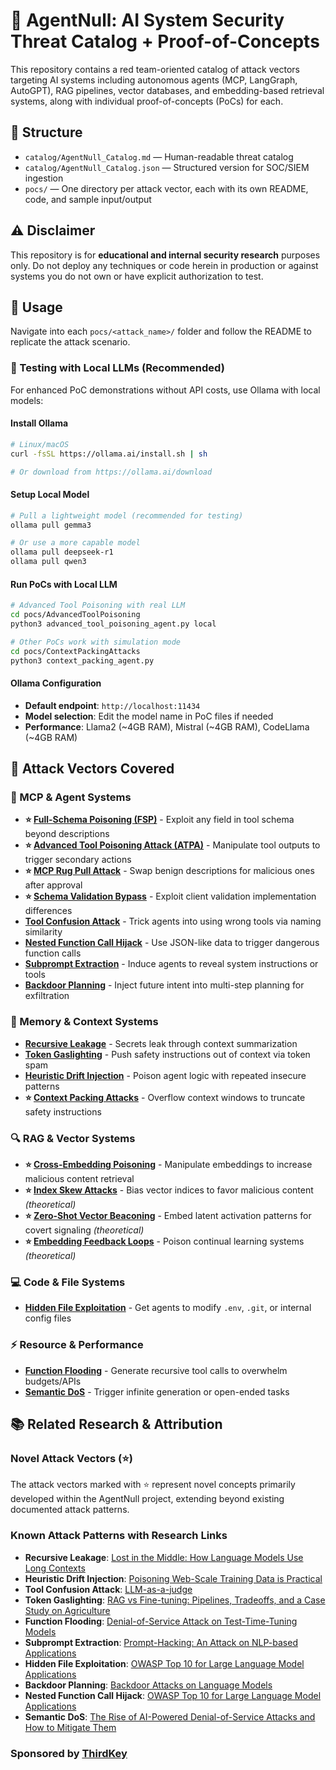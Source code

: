 # 🧠 AgentNull: AI System Security Threat Catalog + Proof-of-Concepts

This repository contains a red team-oriented catalog of attack vectors targeting AI systems including autonomous agents (MCP, LangGraph, AutoGPT), RAG pipelines, vector databases, and embedding-based retrieval systems, along with individual proof-of-concepts (PoCs) for each.

## 📘 Structure

- `catalog/AgentNull_Catalog.md` — Human-readable threat catalog
- `catalog/AgentNull_Catalog.json` — Structured version for SOC/SIEM ingestion
- `pocs/` — One directory per attack vector, each with its own README, code, and sample input/output

## ⚠️ Disclaimer

This repository is for **educational and internal security research** purposes only. Do not deploy any techniques or code herein in production or against systems you do not own or have explicit authorization to test.

## 🔧 Usage

Navigate into each `pocs/<attack_name>/` folder and follow the README to replicate the attack scenario.

### 🤖 Testing with Local LLMs (Recommended)

For enhanced PoC demonstrations without API costs, use Ollama with local models:

#### Install Ollama
```bash
# Linux/macOS
curl -fsSL https://ollama.ai/install.sh | sh

# Or download from https://ollama.ai/download
```

#### Setup Local Model
```bash
# Pull a lightweight model (recommended for testing)
ollama pull gemma3

# Or use a more capable model
ollama pull deepseek-r1
ollama pull qwen3
```

#### Run PoCs with Local LLM
```bash
# Advanced Tool Poisoning with real LLM
cd pocs/AdvancedToolPoisoning
python3 advanced_tool_poisoning_agent.py local

# Other PoCs work with simulation mode
cd pocs/ContextPackingAttacks
python3 context_packing_agent.py
```

#### Ollama Configuration
- **Default endpoint**: `http://localhost:11434`
- **Model selection**: Edit the model name in PoC files if needed
- **Performance**: Llama2 (~4GB RAM), Mistral (~4GB RAM), CodeLlama (~4GB RAM)

## 🧩 Attack Vectors Covered

### 🤖 MCP & Agent Systems
- **⭐ [Full-Schema Poisoning (FSP)](pocs/FullSchemaPoisoning/)** - Exploit any field in tool schema beyond descriptions
- **⭐ [Advanced Tool Poisoning Attack (ATPA)](pocs/AdvancedToolPoisoning/)** - Manipulate tool outputs to trigger secondary actions
- **⭐ [MCP Rug Pull Attack](pocs/MCPRugPull/)** - Swap benign descriptions for malicious ones after approval
- **⭐ [Schema Validation Bypass](pocs/SchemaValidationBypass/)** - Exploit client validation implementation differences
- **[Tool Confusion Attack](pocs/ToolConfusionAttack/)** - Trick agents into using wrong tools via naming similarity
- **[Nested Function Call Hijack](pocs/NestedFunctionHijack/)** - Use JSON-like data to trigger dangerous function calls
- **[Subprompt Extraction](pocs/SubpromptExtraction/)** - Induce agents to reveal system instructions or tools
- **[Backdoor Planning](pocs/BackdoorPlanning/)** - Inject future intent into multi-step planning for exfiltration

### 🧠 Memory & Context Systems
- **[Recursive Leakage](pocs/RecursiveLeakage/)** - Secrets leak through context summarization
- **[Token Gaslighting](pocs/TokenGaslighting/)** - Push safety instructions out of context via token spam
- **[Heuristic Drift Injection](pocs/HeuristicDriftInjection/)** - Poison agent logic with repeated insecure patterns
- **⭐ [Context Packing Attacks](pocs/ContextPackingAttacks/)** - Overflow context windows to truncate safety instructions

### 🔍 RAG & Vector Systems
- **⭐ [Cross-Embedding Poisoning](pocs/CrossEmbeddingPoisoning/)** - Manipulate embeddings to increase malicious content retrieval
- **⭐ [Index Skew Attacks](pocs/IndexSkewAttacks/)** - Bias vector indices to favor malicious content *(theoretical)*
- **⭐ [Zero-Shot Vector Beaconing](pocs/ZeroShotVectorBeaconing/)** - Embed latent activation patterns for covert signaling *(theoretical)*
- **⭐ [Embedding Feedback Loops](pocs/EmbeddingFeedbackLoops/)** - Poison continual learning systems *(theoretical)*

### 💻 Code & File Systems
- **[Hidden File Exploitation](pocs/HiddenFileExploitation/)** - Get agents to modify `.env`, `.git`, or internal config files

### ⚡ Resource & Performance
- **[Function Flooding](pocs/FunctionFlooding/)** - Generate recursive tool calls to overwhelm budgets/APIs
- **[Semantic DoS](pocs/SemanticDoS/)** - Trigger infinite generation or open-ended tasks

## 📚 Related Research & Attribution

### Novel Attack Vectors (⭐)
The attack vectors marked with ⭐ represent novel concepts primarily developed within the AgentNull project, extending beyond existing documented attack patterns.

### Known Attack Patterns with Research Links
- **Recursive Leakage**: [Lost in the Middle: How Language Models Use Long Contexts](https://arxiv.org/abs/2307.03172)
- **Heuristic Drift Injection**: [Poisoning Web-Scale Training Data is Practical](https://arxiv.org/abs/2302.10149)
- **Tool Confusion Attack**: [LLM-as-a-judge](https://arxiv.org/abs/2306.05685)
- **Token Gaslighting**: [RAG vs Fine-tuning: Pipelines, Tradeoffs, and a Case Study on Agriculture](https://www.relari.ai/blog/rag-vs-fine-tuning-pipelines-tradeoffs-and-a-case-study-on-agriculture)
- **Function Flooding**: [Denial-of-Service Attack on Test-Time-Tuning Models](https://arxiv.org/abs/2405.02324)
- **Subprompt Extraction**: [Prompt-Hacking: An Attack on NLP-based Applications](https://medium.com/@pregat.s/prompt-hacking-an-attack-on-nlp-based-applications-373167584f1b)
- **Hidden File Exploitation**: [OWASP Top 10 for Large Language Model Applications](https://owasp.org/www-project-top-10-for-large-language-model-applications/)
- **Backdoor Planning**: [Backdoor Attacks on Language Models](https://arxiv.org/abs/2311.09403)
- **Nested Function Call Hijack**: [OWASP Top 10 for Large Language Model Applications](https://owasp.org/www-project-top-10-for-large-language-model-applications/)
- **Semantic DoS**: [The Rise of AI-Powered Denial-of-Service Attacks and How to Mitigate Them](https://www.linkedin.com/pulse/rise-ai-powered-denial-of-service-attacks-how-mitigate-paul-fawkes-s5lrf)

### Sponsored by [ThirdKey](https://thirdkey.ai)
